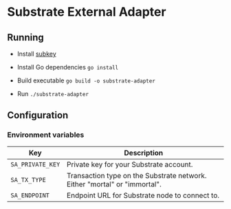# Substrate External Adapter

## Running

* Install [subkey](https://substrate.dev/docs/en/ecosystem/subkey)

* Install Go dependencies `go install`

* Build executable `go build -o substrate-adapter`

* Run `./substrate-adapter`

## Configuration

### Environment variables

| Key | Description |
|-----|-------------|
| `SA_PRIVATE_KEY` | Private key for your Substrate account. |
| `SA_TX_TYPE` | Transaction type on the Substrate network. Either "mortal" or "immortal". |
| `SA_ENDPOINT` | Endpoint URL for Substrate node to connect to. |
